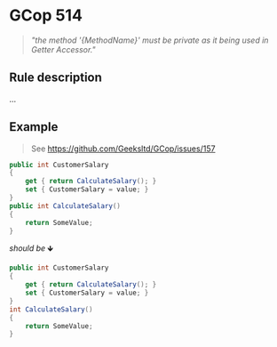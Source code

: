 ﻿# GCop 514

> *"the method '\{MethodName}' must be private as it being used in Getter Accessor."*

## Rule description

...

## Example
>See https://github.com/Geeksltd/GCop/issues/157
```csharp
public int CustomerSalary
{
    get { return CalculateSalary(); }
    set { CustomerSalary = value; }
}
public int CalculateSalary()
{
    return SomeValue;
}
```

*should be* 🡻

```csharp
public int CustomerSalary
{
    get { return CalculateSalary(); }
    set { CustomerSalary = value; }
}
int CalculateSalary()
{
    return SomeValue;
}
```

